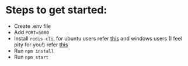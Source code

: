 # Steps to get started:

- Create .env file
- Add `PORT=5000`
- Install `redis-cli`, for ubuntu users refer [this](https://www.digitalocean.com/community/tutorials/how-to-install-and-secure-redis-on-ubuntu-18-04) and windows users (I feel pity for you!) refer [this](https://dzone.com/articles/running-redis-on-windows-81-and-prior)
- Run `npm install`
- Run `npm start`
